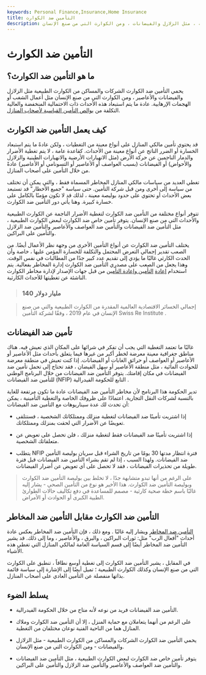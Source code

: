 ```yaml
---
keywords: Personal Finance,Insurance,Home Insurance
title: التأمين ضد الكوارث
description: يحمي التأمين ضد الكوارث الشركات والمساكن من الكوارث الطبيعية ، مثل الزلازل والفيضانات ، ومن الكوارث التي من صنع الإنسان.
---
```


# التأمين ضد الكوارث
## ما هو التأمين ضد الكوارث؟

يحمي التأمين ضد الكوارث الشركات والمساكن من الكوارث الطبيعية مثل الزلازل والفيضانات والأعاصير ، ومن الكوارث التي من صنع الإنسان مثل أعمال الشغب أو الهجمات الإرهابية. عادة ما يتم استبعاد هذه الأحداث ذات الاحتمالية المنخفضة والعالية التكلفة من [بوالص التأمين القياسية لأصحاب المنازل](/homeowners-insurance).

## كيف يعمل التأمين ضد الكوارث

قد يحتوي تأمين مالكي المنازل على أنواع معينة من التغطيات ، ولكن عادةً ما يتم استبعاد الخسارة أو الضرر الناتج عن أنواع معينة من الأحداث. كقاعدة عامة ، لا يتم تغطية الأضرار والدمار الناجمين عن حركة الأرض (مثل الانهيارات الأرضية والانهيارات الطينية والزلازل والأحواض) أو الفيضانات (بسبب العواصف أو الأعاصير أو التسونامي أو الأعاصير) عادةً من خلال التأمين على أصحاب المنازل.

تغطي العديد من سياسات مالكي المنازل المخاطر المسماة فقط ، والتي يمكن أن تختلف من سياسة إلى أخرى ومن قبل شركة التأمين. حتى سياسة "جميع الأخطار" قد تستبعد بعض الأحداث أو تحتوي على حدود بوليصة معينة ، لذلك قد لا تكون مؤمنًا بالكامل على خسارة كبيرة. وهنا يأتي دور التأمين ضد الكوارث.

تتوفر أنواع مختلفة من التأمين ضد الكوارث لتغطية الأضرار الناجمة عن الكوارث الطبيعية والأحداث التي من صنع الإنسان. يتوفر تأمين خاص ضد الكوارث لبعض الكوارث الطبيعية ، مثل التأمين ضد الفيضانات والتأمين ضد العواصف والأعاصير والتأمين ضد الزلازل والتأمين على البراكين.

يختلف التأمين ضد الكوارث عن أنواع التأمين الأخرى من وجهة نظر الأعمال أيضًا. من الصعب تقدير إجمالي التعرض المحتمل والتكلفة للخسارة المؤمن عليها ، خاصة وأن الحدث الكارثي غالبًا ما يؤدي إلى تقديم عدد كبير جدًا من المطالبات في نفس الوقت. وهذا يجعل من الصعب على مصدري التأمين ضد الكوارث إدارة المخاطر بفعالية. يتم استخدام [إعادة](/retrocession) [التأمين وإعادة التأمين](/reinsurance) من قبل جهات الإصدار لإدارة مخاطر الكوارث الناشئة عن تغطيتها للأحداث الكارثية.

> ### 140 مليار دولار

> إجمالي الخسائر الاقتصادية العالمية المقدرة من الكوارث الطبيعية والتي من صنع الإنسان في عام 2019 ، وفقًا لشركة التأمين Swiss Re Institute .

>

## تأمين ضد الفيضانات

غالبًا ما تعتمد التغطية التي يجب أن تفكر في شرائها على المكان الذي تعيش فيه. هناك مناطق جغرافية معينة معرضة لخطر أكبر من غيرها فيما يتعلق بأحداث مثل الأعاصير أو الأعاصير أو العواصف أو حرائق الغابات أو الفيضانات. إذا كنت تعيش في منطقة معرضة للحوادث المائية ، مثل منطقة الأعاصير أو سهل الفيضان ، فقد تحتاج إلى تحمل تأمين ضد الفيضانات في مكان إقامتك. يتوفر التأمين ضد الفيضانات من خلال البرنامج الوطني للتأمين ضد الفيضانات (NFIP) التابع للحكومة الفيدرالية .

تدير الحكومة هذا البرنامج لأن مخاطر التأمين ضد الفيضانات عادة ما تكون مرتفعة للغاية بالنسبة لشركات النقل التجارية. اعتمادًا على ظروفك الخاصة والتغطية التأمينية ، يمكن أن تحدث لك عدة سيناريوهات مع التأمين ضد الفيضانات:

- إذا اشتريت تأمينًا ضد الفيضانات لتغطية منزلك وممتلكاتك الشخصية ، فستتلقى تعويضًا عن الأضرار التي لحقت بمنزلك وممتلكاتك.

- إذا اشتريت تأمينًا ضد الفيضانات فقط لتغطية منزلك ، فلن تحصل على تعويض عن متعلقاتك الشخصية.

- يتطلب NFIP فترة انتظار مدتها 30 يومًا من تاريخ الشراء قبل سريان بوليصة التأمين ضد الفيضانات. ولهذا السبب ، إذا لم تقم بشراء التأمين ضد الفيضانات قبل فترة طويلة من تحذيرات الفيضانات ، فقد لا تحصل على أي تعويض عن أضرار الفيضانات.

> على الرغم من أنها تبدو متشابهة جدًا ، لا تخلط بين بوليصة التأمين ضد الكوارث وبوليصة التأمين ضد الكوارث. هذا الأخير هو نوع من التأمين الصحي - يشار إليه غالبًا باسم خطة صحية كارثية - مصمم للمساعدة في دفع تكاليف حالات الطوارئ الطبية الكبرى أو الحوادث أو الأمراض.

>

## التأمين ضد الكوارث مقابل التأمين ضد المخاطر

[التأمين ضد المخاطر](/hazardinsurance) ويشار إليه غالبًا . ومع ذلك ، فإن التأمين ضد المخاطر يعكس عادة أحداث "أفعال الرب" مثل: ثورات البراكين ، والبرق ، والأعاصير ، وما إلى ذلك. قد يشير التأمين ضد المخاطر أيضًا إلى قسم السياسة العامة لمالكي المنازل التي تغطي هذه الأشياء.

في المقابل ، يشير التأمين ضد الكوارث إلى تغطية أوسع نطاقاً ، تنطبق على الكوارث التي من صنع الإنسان وكذلك الكوارث الطبيعية ؛ تميل أيضًا إلى الإشارة إلى سياسة قائمة بذاتها منفصلة عن التأمين العادي على أصحاب المنازل.

## يسلط الضوء

- التأمين ضد الفيضانات فريد من نوعه لأنه متاح من خلال الحكومة الفيدرالية.

- على الرغم من أنهما يتعاملان مع حماية المنزل ، إلا أن التأمين ضد الكوارث وملاك المنازل هما من الناحية الفنية نوعان مختلفان من التغطية.

- يحمي التأمين ضد الكوارث الشركات والمساكن من الكوارث الطبيعية - مثل الزلازل والفيضانات - ومن الكوارث التي من صنع الإنسان.

- يتوفر تأمين خاص ضد الكوارث لبعض الكوارث الطبيعية ، مثل التأمين ضد الفيضانات والتأمين ضد العواصف والأعاصير والتأمين ضد الزلازل والتأمين على البراكين.

